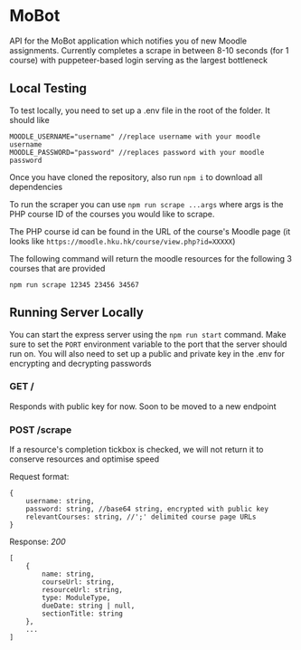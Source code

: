 # MoBot

API for the MoBot application which notifies you of new Moodle assignments. Currently completes a scrape in between 8-10 seconds (for 1 course) with puppeteer-based login serving as the largest bottleneck

## Local Testing
To test locally, you need to set up a .env file in the root of the folder. It should like 
```
MOODLE_USERNAME="username" //replace username with your moodle username
MOODLE_PASSWORD="password" //replaces password with your moodle password
```

Once you have cloned the repository, also run `npm i` to download all dependencies

To run the scraper you can use `npm run scrape ...args` where args is the PHP course ID of the courses you would like to scrape.

The PHP course id can be found in the URL of the course's Moodle page (it looks like `https://moodle.hku.hk/course/view.php?id=XXXXX`)

The following command will return the moodle resources for the following 3 courses that are provided

```
npm run scrape 12345 23456 34567
```

## Running Server Locally
You can start the express server using the `npm run start` command. Make sure to set the `PORT` environment variable to the port that the server should run on.
You will also need to set up a public and private key in the .env for encrypting and decrypting passwords

### GET /

Responds with public key for now. Soon to be moved to a new endpoint

### POST /scrape

If a resource's completion tickbox is checked, we will not return it to conserve resources and optimise speed

Request format:

```
{
    username: string,
    password: string, //base64 string, encrypted with public key
    relevantCourses: string, //';' delimited course page URLs
}
```

Response:
_200_

```
[
    {
        name: string,
        courseUrl: string,
        resourceUrl: string,
        type: ModuleType,
        dueDate: string | null,
        sectionTitle: string
    },
    ...
]
```
